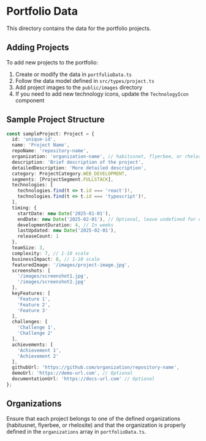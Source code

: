 # Portfolio Data

This directory contains the data for the portfolio projects.

## Adding Projects

To add new projects to the portfolio:

1. Create or modify the data in `portfolioData.ts`
2. Follow the data model defined in `src/types/project.ts`
3. Add project images to the `public/images` directory
4. If you need to add new technology icons, update the `TechnologyIcon` component

## Sample Project Structure

```typescript
const sampleProject: Project = {
  id: 'unique-id',
  name: 'Project Name',
  repoName: 'repository-name',
  organization: 'organization-name', // habitusnet, flyerbee, or rhelosite
  description: 'Brief description of the project',
  detailedDescription: 'More detailed description',
  category: ProjectCategory.WEB_DEVELOPMENT,
  segments: [ProjectSegment.FULLSTACK],
  technologies: [
    technologies.find(t => t.id === 'react')!,
    technologies.find(t => t.id === 'typescript')!,
  ],
  timing: {
    startDate: new Date('2025-01-01'),
    endDate: new Date('2025-02-01'), // Optional, leave undefined for ongoing projects
    developmentDuration: 4, // In weeks
    lastUpdated: new Date('2025-02-01'),
    releaseCount: 1
  },
  teamSize: 3,
  complexity: 7, // 1-10 scale
  businessImpact: 8, // 1-10 scale
  featuredImage: '/images/project-image.jpg',
  screenshots: [
    '/images/screenshot1.jpg',
    '/images/screenshot2.jpg'
  ],
  keyFeatures: [
    'Feature 1',
    'Feature 2',
    'Feature 3'
  ],
  challenges: [
    'Challenge 1',
    'Challenge 2'
  ],
  achievements: [
    'Achievement 1',
    'Achievement 2'
  ],
  githubUrl: 'https://github.com/organization/repository-name',
  demoUrl: 'https://demo-url.com', // Optional
  documentationUrl: 'https://docs-url.com' // Optional
};
```

## Organizations

Ensure that each project belongs to one of the defined organizations (habitusnet, flyerbee, or rhelosite) and that the organization is properly defined in the `organizations` array in `portfolioData.ts`.
